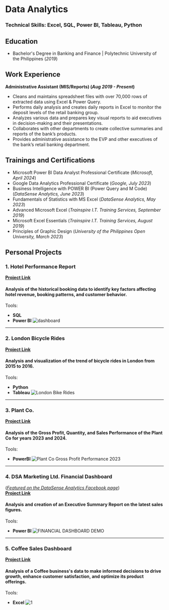 # Data Analytics

### Technical Skills: Excel, SQL, Power BI, Tableau, Python

## Education
- Bachelor's Degree in Banking and Finance | Polytechnic University of the Philippines (_2019_)

## Work Experience
**Administrative Assistant (MIS/Reports) (_Aug 2019 - Present_)**
- Cleans and maintains spreadsheet files with over 70,000 rows of extracted data using Excel & 
Power Query.
- Performs daily analysis and creates daily reports in Excel to monitor the deposit levels of the retail banking group.
- Analyzes various data and prepares key visual reports to aid executives in decision-making and their 
presentations.
- Collaborates with other departments to create collective summaries and reports of the bank’s products.
- Provides administrative assistance to the EVP and other executives of the bank’s retail banking department.

## Trainings and Certifications
- Microsoft Power BI Data Analyst Professional Certificate (_Microsoft, April 2024_)
- Google Data Analytics Professional Certificate (_Google, July 2023_)
- Business Intelligence with POWER BI (Power Query and M Code) (_DataSense Analytics, June 2023_)
- Fundamentals of Statistics with MS Excel (_DataSense Analytics, May 2023_)
- Advanced Microsoft Excel (_Trainspire I.T. Training Services, September 2019_)
- Microsoft Excel Essentials (_Trainspire I.T. Training Services, August 2019_)
- Principles of Graphic Design (_University of the Philippines Open University, March 2023_)

## Personal Projects

### 1. Hotel Performance Report
**[Project Link](https://github.com/colinryanx/Hotel-Performance-Project/blob/main/README.md)**
#### Analysis of the historical booking data to identify key factors affecting hotel revenue, booking patterns, and customer behavior.
Tools:
- **SQL**
- **Power BI**
![dashboard](https://github.com/colinryanx/Hotel-Performance-Project/assets/171652558/0ab1f31d-7d1d-4acb-a83f-9d20b06f87c0)

***

### 2. London Bicycle Rides
**[Project Link](https://github.com/colinryanx/London-Bicycle-Rides/blob/main/README.md)**
#### Analysis and visualization of the trend of bicycle rides in London from 2015 to 2016.
Tools:
- **Python**
- **Tableau**
![London Bike Rides](https://github.com/colinryanx/London-Bicycle-Rides/assets/171652558/220984f1-4660-4415-9968-4888b58524c1)

***

### 3. Plant Co.
**[Project Link](https://github.com/colinryanx/Plant-Co/blob/main/README.md)**
#### Analysis of the Gross Profit, Quantity, and Sales Performance of the Plant Co for years 2023 and 2024.
Tools:
- **PowerBI**
![Plant Co  Gross Profit Performance 2023](https://github.com/colinryanx/Plant-Co/assets/171652558/2d688e7c-0216-4ea8-96b7-fa2dc9645a14)

***

### 4. DSA Marketing Ltd. Financial Dashboard
(_[Featured on the DataSense Analytics Facebook page](https://www.facebook.com/photo.php?fbid=237583475707496&set=pb.100083675353136.-2207520000&type=3)_) <br />
**[Project Link](https://github.com/colinryanx/Financial-Dashboard-DataSenseAnalytics/blob/main/README.md)**
#### Analysis and creation of an Executive Summary Report on the latest sales figures.
Tools:
- **Power BI**
![FINANCIAL DASHBOARD DEMO](https://github.com/colinryanx/Financial-Dashboard-DataSenseAnalytics/assets/171652558/e5c4de29-9027-4065-acf2-5ae07b19514f)

***

### 5. Coffee Sales Dashboard
**[Project Link](https://github.com/colinryanx/Coffee-Sales/blob/main/README.md)**
#### Analysis of a Coffee business's data to make informed decisions to drive growth, enhance customer satisfaction, and optimize its product offerings.
Tools:
- **Excel**
![1](https://github.com/colinryanx/Coffee-Sales/assets/171652558/58e49281-f908-4603-a800-c3a663abdb6f)
